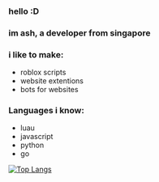 ### hello :D
### im ash, a developer from singapore

### i like to make:
- roblox scripts
- website extentions
- bots for websites

### Languages i know:
- luau
- javascript
- python
- go

[![Top Langs](https://github-readme-stats.vercel.app/api/top-langs/?username=Iratethisname10&langs_count=8&theme=radical)](https://github.com/anuraghazra/github-readme-stats)
